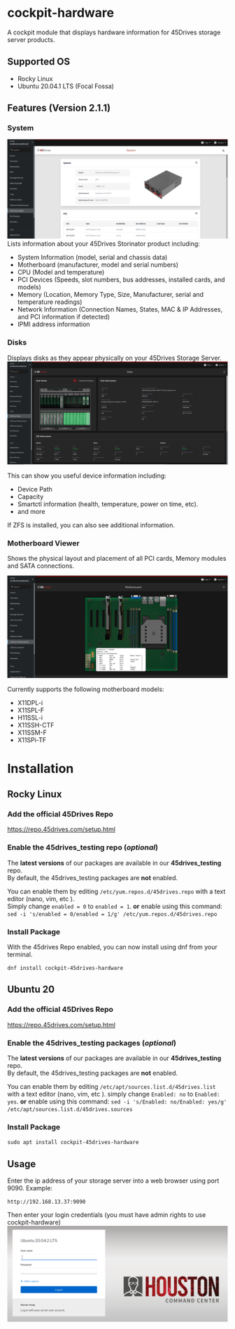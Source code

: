 # cockpit-hardware
A cockpit module that displays hardware information for 45Drives storage server products.

## Supported OS
- Rocky Linux
- Ubuntu 20.04.1 LTS (Focal Fossa)

## Features (Version 2.1.1)
### System
<img src="https://raw.githubusercontent.com/45Drives/cockpit-hardware/dev/documentation/45drives-system.png">  
Lists information about your 45Drives Storinator product including:

* System Information (model, serial and chassis data)
* Motherboard (manufacturer, model and serial numbers)
* CPU (Model and temperature)
* PCI Devices (Speeds, slot numbers, bus addresses, installed cards, and models)
* Memory (Location, Memory Type, Size, Manufacturer, serial and temperature readings)
* Network Information (Connection Names, States, MAC & IP Addresses, and PCI information if detected)
* IPMI address information

### Disks
Displays disks as they appear physically on your 45Drives Storage Server.
<img src="https://raw.githubusercontent.com/45Drives/cockpit-hardware/dev/documentation/45drives-disks.png">  

This can show you useful device information including:
* Device Path
* Capacity
* Smartctl information (health, temperature, power on time, etc).
* and more

If ZFS is installed, you can also see additional information.

### Motherboard Viewer
Shows the physical layout and placement of all PCI cards, Memory modules and SATA connections. 

<img src="https://raw.githubusercontent.com/45Drives/cockpit-hardware/dev/documentation/45drives-motherboard.png">

Currently supports the following motherboard models:
* X11DPL-i
* X11SPL-F
* H11SSL-i
* X11SSH-CTF
* X11SSM-F
* X11SPi-TF


# Installation

## Rocky Linux

### Add the official 45Drives Repo
https://repo.45drives.com/setup.html

### Enable the 45drives_testing repo (*optional*)
The **latest versions** of our packages are available in our **45drives_testing** repo.  
By default, the 45drives_testing packages are **not** enabled.  

You can enable them by editing ```/etc/yum.repos.d/45drives.repo``` with a text editor (nano, vim, etc ).  
Simply change ```enabled = 0``` to ```enabled = 1```. 
**or**
enable using this command: ```sed -i 's/enabled = 0/enabled = 1/g' /etc/yum.repos.d/45drives.repo```

### Install Package
With the 45drives Repo enabled, you can now install using dnf from your terminal.
```
dnf install cockpit-45drives-hardware
```

## Ubuntu 20

### Add the official 45Drives Repo
https://repo.45drives.com/setup.html


### Enable the 45drives_testing packages (*optional*)
The **latest versions** of our packages are available in our **45drives_testing** repo.  
By default, the 45drives_testing packages are **not** enabled.  

You can enable them by editing ```/etc/apt/sources.list.d/45drives.list``` with a text editor (nano, vim, etc ).
simply change ```Enabled: no``` to ```Enabled: yes```.
**or**
enable using this command: ```sed -i 's/Enabled: no/Enabled: yes/g' /etc/apt/sources.list.d/45drives.sources```

### Install Package
```
sudo apt install cockpit-45drives-hardware
```

## Usage
Enter the ip address of your storage server into a web browser using port 9090.
Example:
```
http://192.168.13.37:9090
```
Then enter your login credentials (you must have admin rights to use cockpit-hardware)
<img src="https://raw.githubusercontent.com/45Drives/cockpit-hardware/dev/documentation/houston.png">
